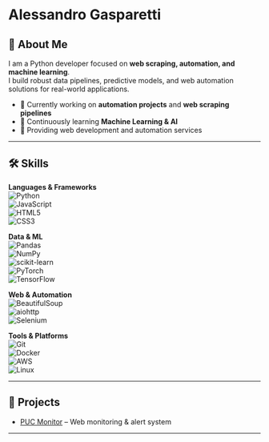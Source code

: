 # Alessandro Gasparetti

## 🚀 About Me
I am a Python developer focused on **web scraping, automation, and machine learning**.  
I build robust data pipelines, predictive models, and web automation solutions for real-world applications.  

- 🔭 Currently working on **automation projects** and **web scraping pipelines**  
- 🌱 Continuously learning **Machine Learning & AI**  
- 💼 Providing web development and automation services  

---

## 🛠 Skills

**Languages & Frameworks**  
![Python](https://img.shields.io/badge/Python-3776AB?style=for-the-badge&logo=python&logoColor=white)  
![JavaScript](https://img.shields.io/badge/JavaScript-F7DF1E?style=for-the-badge&logo=javascript&logoColor=black)  
![HTML5](https://img.shields.io/badge/HTML5-E34F26?style=for-the-badge&logo=html5&logoColor=white)  
![CSS3](https://img.shields.io/badge/CSS3-1572B6?style=for-the-badge&logo=css3&logoColor=white)  

**Data & ML**  
![Pandas](https://img.shields.io/badge/Pandas-150458?style=for-the-badge&logo=pandas&logoColor=white)  
![NumPy](https://img.shields.io/badge/NumPy-013243?style=for-the-badge&logo=numpy&logoColor=white)  
![scikit-learn](https://img.shields.io/badge/scikit--learn-F7931E?style=for-the-badge&logo=scikitlearn&logoColor=white)  
![PyTorch](https://img.shields.io/badge/PyTorch-EE4C2C?style=for-the-badge&logo=pytorch&logoColor=white)  
![TensorFlow](https://img.shields.io/badge/TensorFlow-FF6F00?style=for-the-badge&logo=tensorflow&logoColor=white)  

**Web & Automation**  
![BeautifulSoup](https://img.shields.io/badge/BeautifulSoup-258BCB?style=for-the-badge)  
![aiohttp](https://img.shields.io/badge/aiohttp-0055A5?style=for-the-badge)  
![Selenium](https://img.shields.io/badge/Selenium-43B02A?style=for-the-badge&logo=selenium&logoColor=white)  

**Tools & Platforms**  
![Git](https://img.shields.io/badge/Git-F05032?style=for-the-badge&logo=git&logoColor=white)  
![Docker](https://img.shields.io/badge/Docker-2496ED?style=for-the-badge&logo=docker&logoColor=white)  
![AWS](https://img.shields.io/badge/AWS-232F3E?style=for-the-badge&logo=amazon-aws&logoColor=white)  
![Linux](https://img.shields.io/badge/Linux-FCC624?style=for-the-badge&logo=linux&logoColor=black)  

---

## 📂 Projects

- [PUC Monitor](https://github.com/username/puc-monitor) – Web monitoring & alert system   

---
